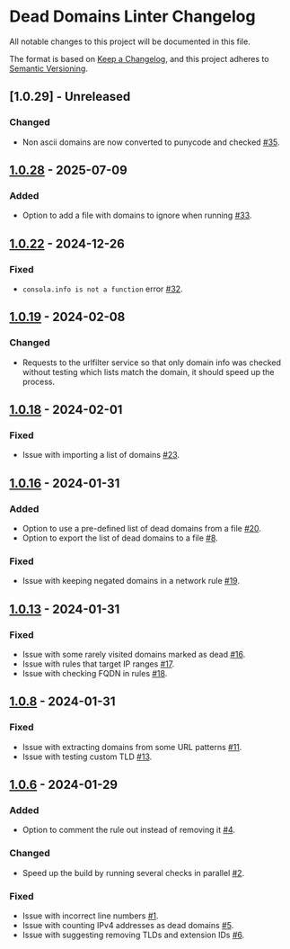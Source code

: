# Dead Domains Linter Changelog

All notable changes to this project will be documented in this file.

The format is based on [Keep a Changelog], and this project adheres to [Semantic Versioning].

[Keep a Changelog]: https://keepachangelog.com/en/1.0.0/
[Semantic Versioning]: https://semver.org/spec/v2.0.0.html

## [1.0.29] - Unreleased

### Changed

- Non ascii domains are now converted to punycode and checked [#35].

[#35]: https://github.com/AdguardTeam/DeadDomainsLinter/issues/35

## [1.0.28] - 2025-07-09

### Added

- Option to add a file with domains to ignore when running [#33].

[1.0.28]: https://github.com/AdguardTeam/DeadDomainsLinter/compare/v1.0.22...v1.0.28
[#33]: https://github.com/AdguardTeam/DeadDomainsLinter/pull/33

## [1.0.22] - 2024-12-26

### Fixed

- `consola.info is not a function` error [#32].

[1.0.22]: https://github.com/AdguardTeam/DeadDomainsLinter/compare/v1.0.19...v1.0.22
[#32]: https://github.com/AdguardTeam/DeadDomainsLinter/issues/32

## [1.0.19] - 2024-02-08

### Changed

- Requests to the urlfilter service so that only domain info was checked
  without testing which lists match the domain, it should speed up the process.

[1.0.19]: https://github.com/AdguardTeam/DeadDomainsLinter/compare/v1.0.18...v1.0.19

## [1.0.18] - 2024-02-01

### Fixed

- Issue with importing a list of domains [#23].

[1.0.18]: https://github.com/AdguardTeam/DeadDomainsLinter/compare/v1.0.16...v1.0.18
[#23]: https://github.com/AdguardTeam/DeadDomainsLinter/issues/23

## [1.0.16] - 2024-01-31

### Added

- Option to use a pre-defined list of dead domains from a file [#20].
- Option to export the list of dead domains to a file [#8].

### Fixed

- Issue with keeping negated domains in a network rule [#19].

[1.0.16]: https://github.com/AdguardTeam/DeadDomainsLinter/compare/v1.0.13...v1.0.16
[#8]: https://github.com/AdguardTeam/DeadDomainsLinter/issues/8
[#19]: https://github.com/AdguardTeam/DeadDomainsLinter/issues/19
[#20]: https://github.com/AdguardTeam/DeadDomainsLinter/issues/20

## [1.0.13] - 2024-01-31

### Fixed

- Issue with some rarely visited domains marked as dead [#16].
- Issue with rules that target IP ranges [#17].
- Issue with checking FQDN in rules [#18].

[1.0.13]: https://github.com/AdguardTeam/DeadDomainsLinter/compare/v1.0.8...v1.0.13
[#16]: https://github.com/AdguardTeam/DeadDomainsLinter/issues/16
[#17]: https://github.com/AdguardTeam/DeadDomainsLinter/issues/17
[#18]: https://github.com/AdguardTeam/DeadDomainsLinter/issues/18

## [1.0.8] - 2024-01-31

### Fixed

- Issue with extracting domains from some URL patterns [#11].
- Issue with testing custom TLD [#13].

[1.0.8]: https://github.com/AdguardTeam/DeadDomainsLinter/compare/v1.0.6...v1.0.8
[#11]: https://github.com/AdguardTeam/DeadDomainsLinter/issues/11
[#13]: https://github.com/AdguardTeam/DeadDomainsLinter/issues/13

## [1.0.6] - 2024-01-29

### Added

- Option to comment the rule out instead of removing it [#4].

### Changed

- Speed up the build by running several checks in parallel [#2].

### Fixed

- Issue with incorrect line numbers [#1].
- Issue with counting IPv4 addresses as dead domains [#5].
- Issue with suggesting removing TLDs and extension IDs [#6].

[1.0.6]: https://github.com/AdguardTeam/DeadDomainsLinter/compare/v1.0.4...v1.0.6
[#1]: https://github.com/AdguardTeam/DeadDomainsLinter/issues/1
[#2]: https://github.com/AdguardTeam/DeadDomainsLinter/issues/2
[#4]: https://github.com/AdguardTeam/DeadDomainsLinter/issues/4
[#5]: https://github.com/AdguardTeam/DeadDomainsLinter/issues/5
[#6]: https://github.com/AdguardTeam/DeadDomainsLinter/issues/6
